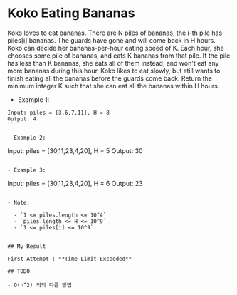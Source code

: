# Koko Eating Bananas

Koko loves to eat bananas.  There are N piles of bananas, the i-th pile has piles[i] bananas.  The guards have gone and will come back in H hours.
Koko can decide her bananas-per-hour eating speed of K.  Each hour, she chooses some pile of bananas, and eats K bananas from that pile.  If the pile has less than K bananas, she eats all of them instead, and won't eat any more bananas during this hour.
Koko likes to eat slowly, but still wants to finish eating all the bananas before the guards come back.
Return the minimum integer K such that she can eat all the bananas within H hours.

- Example 1:

```
Input: piles = [3,6,7,11], H = 8
Output: 4
``

- Example 2:

```
Input: piles = [30,11,23,4,20], H = 5
Output: 30
```

- Example 3:

```
Input: piles = [30,11,23,4,20], H = 6
Output: 23
``` 

- Note:

  - `1 <= piles.length <= 10^4`
  - `piles.length <= H <= 10^9`
  - `1 <= piles[i] <= 10^9`
  
  
## My Result

First Attempt : **Time Limit Exceeded**

## TODO

- O(n^2) 외의 다른 방법 
